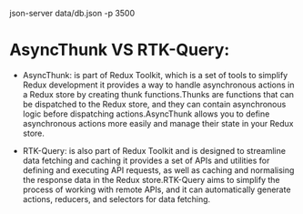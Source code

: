 json-server data/db.json -p 3500

# AsyncThunk VS RTK-Query:

- AsyncThunk: is part of Redux Toolkit, which is a set of tools to simplify Redux development it provides a way to handle asynchronous actions in a Redux store by creating thunk functions.Thunks are functions that can be dispatched to the Redux store, and they can contain asynchronous logic before dispatching actions.AsyncThunk allows you to define asynchronous actions more easily and manage their state in your Redux store.

- RTK-Query: is also part of Redux Toolkit and is designed to streamline data fetching and caching it provides a set of APIs and utilities for defining and executing API requests, as well as caching and normalising the response data in the Redux store.RTK-Query aims to simplify the process of working with remote APIs, and it can automatically generate actions, reducers, and selectors for data fetching.
